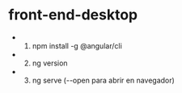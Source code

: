 # front-end-desktop

* 1) npm install -g @angular/cli
* 2) ng version
* 3) ng serve (--open para abrir en navegador)
